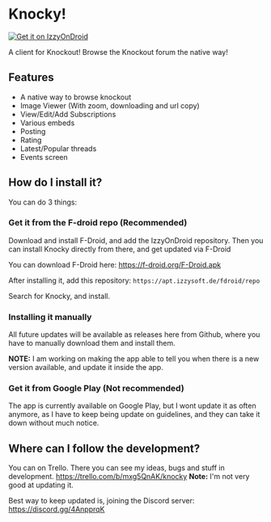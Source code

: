 # Knocky!
[![Get it on IzzyOnDroid](https://gitlab.com/IzzyOnDroid/repo/-/raw/master/assets/IzzyOnDroid.png)](https://apt.izzysoft.de/fdroid/index/apk/com.apps.anker.flutter_ko)

A client for Knockout!
Browse the Knockout forum the native way!

## Features
- A native way to browse knockout
- Image Viewer (With zoom, downloading and url copy)
- View/Edit/Add Subscriptions
- Various embeds
- Posting
- Rating
- Latest/Popular threads
- Events screen

## How do I install it?

You can do 3 things:

### Get it from the F-droid repo (Recommended)
Download and install F-Droid, and add the IzzyOnDroid repository. Then you can install Knocky directly from there, and get updated via F-Droid

You can download F-Droid here: https://f-droid.org/F-Droid.apk

After installing it, add this repository: `https://apt.izzysoft.de/fdroid/repo`

Search for Knocky, and install.

### Installing it manually
All future updates will be available as releases here from Github, where you have to manually download them and install them.

**NOTE:** I am working on making the app able to tell you when there is a new version available, and update it inside the app.

### Get it from Google Play (Not recommended)
The app is currently available on Google Play, but I wont update it as often anymore, as I have to keep being update on guidelines, and they can take it down without much notice.

## Where can I follow the development?
You can on Trello. There you can see my ideas, bugs and stuff in development.
https://trello.com/b/mxg5QnAK/knocky
**Note:** I'm not very good at updating it.

Best way to keep updated is, joining the Discord server: https://discord.gg/4AnpprqK



